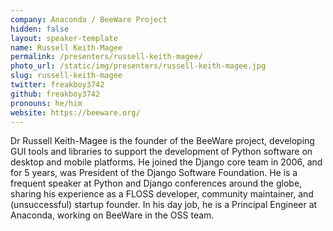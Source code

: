 ```yaml
---
company: Anaconda / BeeWare Project
hidden: false
layout: speaker-template
name: Russell Keith-Magee
permalink: /presenters/russell-keith-magee/
photo_url: /static/img/presenters/russell-keith-magee.jpg
slug: russell-keith-magee
twitter: freakboy3742
github: freakboy3742
pronouns: he/him
website: https://beeware.org/
---
```


Dr Russell Keith-Magee is the founder of the BeeWare project, developing GUI tools and libraries to support the development of Python software on desktop and mobile platforms. He joined the Django core team in 2006, and for 5 years, was President of the Django Software Foundation. He is a frequent speaker at Python and Django conferences around the globe, sharing his experience as a FLOSS developer, community maintainer, and (unsuccessful) startup founder. In his day job, he is a Principal Engineer at Anaconda, working on BeeWare in the OSS team.
